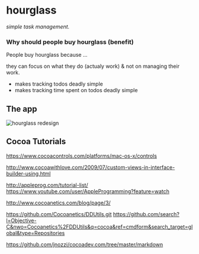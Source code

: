 hourglass
=========
_simple task management._

### Why should people buy hourglass (benefit)

People buy hourglass because ...

they can focus on what they do (actualy work) & not on managing their work.
  - makes tracking todos deadly simple
  - makes tracking time spent on todos deadly simple






## The app

![hourglass redesign](https://f.cloud.github.com/assets/813754/1851898/14735bd4-76f1-11e3-99f4-54b462460f9c.png)



## Cocoa Tutorials

https://www.cocoacontrols.com/platforms/mac-os-x/controls

http://www.cocoawithlove.com/2009/07/custom-views-in-interface-builder-using.html

http://appleprog.com/tutorial-list/
https://www.youtube.com/user/AppleProgramming?feature=watch

http://www.cocoanetics.com/blog/page/3/

https://github.com/Cocoanetics/DDUtils.git
https://github.com/search?l=Objective-C&nwo=Cocoanetics%2FDDUtils&q=cocoa&ref=cmdform&search_target=global&type=Repositories

https://github.com/jnozzi/cocoadev.com/tree/master/markdown

